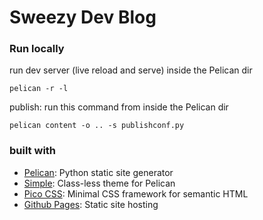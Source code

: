# Sweezy Dev Blog


### Run locally

run dev server (live reload and serve) inside the Pelican dir

`pelican -r -l`

publish: run this command from inside the Pelican dir

`pelican content -o .. -s publishconf.py`


### built with
- [Pelican](https://getpelican.com/): Python static site generator
- [Simple](https://www.paulox.net/2023/11/30/pelican-4.9-classless-simple-theme/): Class-less theme for Pelican
- [Pico CSS](https://picocss.com/): Minimal CSS framework for semantic HTML
- [Github Pages](https://pages.github.com/): Static site hosting